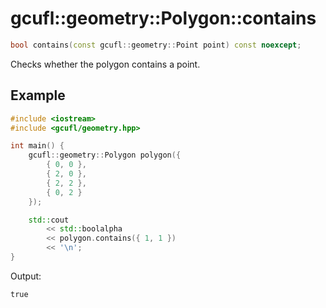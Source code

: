 # gcufl::geometry::Polygon::contains
```cpp
bool contains(const gcufl::geometry::Point point) const noexcept;
```
Checks whether the polygon contains a point.
## Example
```cpp
#include <iostream>
#include <gcufl/geometry.hpp>

int main() {
	gcufl::geometry::Polygon polygon({
		{ 0, 0 },
		{ 2, 0 },
		{ 2, 2 },
		{ 0, 2 }
	});

	std::cout
		<< std::boolalpha
		<< polygon.contains({ 1, 1 })
		<< '\n';
}
```
Output:
```
true
```
